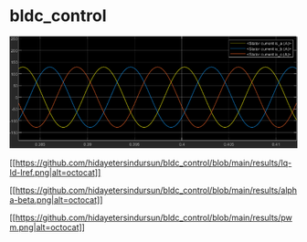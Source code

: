 # bldc_control

![Alt text](https://github.com/hidayetersindursun/bldc_control/blob/main/results/Iabc.png)

[[https://github.com/hidayetersindursun/bldc_control/blob/main/results/Iq-Id-Iref.png|alt=octocat]]


[[https://github.com/hidayetersindursun/bldc_control/blob/main/results/alpha-beta.png|alt=octocat]]


[[https://github.com/hidayetersindursun/bldc_control/blob/main/results/pwm.png|alt=octocat]]
